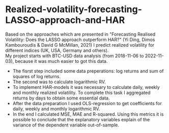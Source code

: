 # Realized-volatility-forecasting-LASSO-approach-and-HAR
Based on the approaches which are presented in "Forecasting Realised Volatility: Does the LASSO approach outperform HAR?" (Yi Ding, Dimos Kambouroudis &amp; David G McMillan, 2021) I predict realized volatility for different indices (UK, USA, Germany and others).  
My project starts with BTC-USD data analysis (from 2018-11-06 to 2022-11-03), because it was much easier to got this data.    
* The fisrst step included some data preperations: log returns and sum of squares of log returns.  
* The second was to calculate logarithmic RV.   
* To implement HAR-models it was necessary to calculate daily, weekly and monthly realized volatility. To complete this task I aggregated returns by days to obtain some essential data.   
* After the data preparation I used OLS-regression to get coefficients for daily, weekly and monthly logarithmic RV.    
* In the end I calculated MSE, MAE and R-squared. Using this metrics it is possible to conclude that the explanatory variables explain of the variance of the dependent variable out-of-sample.
